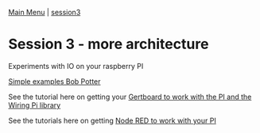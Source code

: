 [Main Menu](../../sessions/README.md) | [session3](../session3/) 

# Session 3 - more architecture

Experiments with IO on your raspberry PI

[Simple examples Bob Potter](../session3/docs/Simple-Pi-NodeRed.md)

See the tutorial here on getting your [Gertboard to work with the PI and the Wiring Pi library](../session3/docs/gertboard-wiringpi-intro.md)

See the tutorials here on getting [Node RED to work with your PI](../session3/docs/Node-Red-Intro.md)
